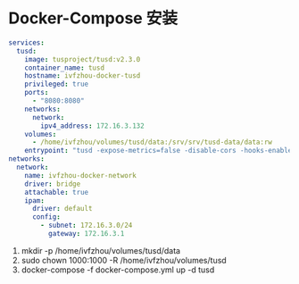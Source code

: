 # Docker-Compose 安装

```yml
services:
  tusd:
    image: tusproject/tusd:v2.3.0
    container_name: tusd
    hostname: ivfzhou-docker-tusd
    privileged: true
    ports:
      - "8080:8080"
    networks:
      network:
        ipv4_address: 172.16.3.132
    volumes:
      - /home/ivfzhou/volumes/tusd/data:/srv/srv/tusd-data/data:rw
    entrypoint: "tusd -expose-metrics=false -disable-cors -hooks-enabled-events="
networks:
  network:
    name: ivfzhou-docker-network
    driver: bridge
    attachable: true
    ipam:
      driver: default
      config:
        - subnet: 172.16.3.0/24
          gateway: 172.16.3.1
```
1. mkdir -p /home/ivfzhou/volumes/tusd/data
1. sudo chown 1000:1000 -R /home/ivfzhou/volumes/tusd
1. docker-compose -f docker-compose.yml up -d tusd
